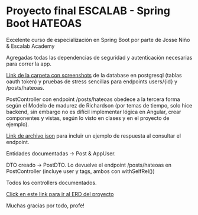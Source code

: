 # Proyecto final ESCALAB - Spring Boot HATEOAS

Excelente curso de especialización en Spring Boot por parte de Josse Niño & Escalab Academy

Agregadas todas las dependencias de seguridad y autenticación necesarias para correr la app.

[Link de la carpeta con screenshots](https://github.com/Adel-Cabrera/ESCALAB-Spring-HATEOAS-Angular-Proyecto-Final/tree/main/Screenshots) de la database en postgresql (tablas oauth token) y pruebas de stress sencillas para endpoints users/{id} y /posts/hateoas.

PostController con endpoint /posts/hateoas obedece a la tercera forma según el Modelo de madurez de Richardson (por temas de tiempo, solo hice backend, sin embargo no es difícil implementar lógica en Angular, crear componentes y vistas, según lo visto en clases y en el proyecto de ejemplo).

[Link de archivo json](https://github.com/Adel-Cabrera/ESCALAB-Spring-HATEOAS-Angular-Proyecto-Final/tree/main/Example) para incluir un ejemplo de respuesta al consultar el endpoint.

Entidades documentadas -> Post & AppUser.

DTO creado -> PostDTO. Lo devuelve el endpoint /posts/hateoas en PostController (incluye user y tags, ambos con withSelfRel()) 

Todos los controllers documentados.

[Click en este link para ir al ERD del proyecto](https://drive.google.com/file/d/11hL1tf5_2xVNIBKu1C41obfKX95nigiH/view)

Muchas gracias por todo, profe!
